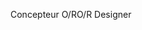<span data-ttu-id="9a7f8-101">Concepteur O/R</span><span class="sxs-lookup"><span data-stu-id="9a7f8-101">O/R Designer</span></span>
